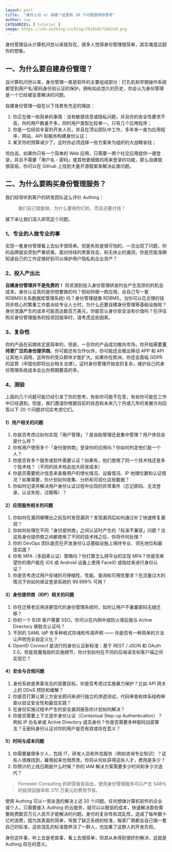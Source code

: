 ```yaml
---
layout: post
title:  "身份上云 or 自建？这里有 20 个问题值得你思考"
author: ivy
CATEGORIES: [ tutorial ]
image: https://cdn.authing.cn/blog/20191027184218.png
---
```

身份管理自从计算机问世以来就存在，很多人觉得身份管理很简单，其实难度远超你的想象。

## 一、为什么要自建身份管理？
自计算机问世以来，身份管理一直是软件的主要组成部分：打孔机和早期操作系统都受到用户名/密码身份验认证的保护。拥有如此悠久的历史，你会认为身份管理是一个已经被妥善解决的问题。

自建身份管理一般在以下场景有充足的理由：

1. 你正在做一些简单的事情：没有敏感信息或隐私问题，并且你的安全性要求不高，你的用户数量不多，同时用户类型比较单一，只有几个应用程序；
2. 你是一位经验丰富的开发人员，并且在顶尖团队中工作，多年来一直为应用程序，网站，API 和服务构建身份认证；
3. 某天你的预算减少了，这时你必须选择一些方案来为组织的大战略省钱；

坦白说，如果你只有一个简单的 Web 应用，只需要一两个社交应用提供一键登录，并且不需要「用户名 - 密码」或其他更细致的用来登录的功能，那么自建就很容易。你可以在 Github 上找到大量开源框架来解决此类问题。

## 二、为什么要购买身份管理服务？
我们经常听到客户的研发团队这么评价 Authing：

> 我们自己就能做，为什么要用你们的，而且还要付钱？

接下来让我们深入研究这个问题。

### 1、专业的人做专业的事
实现一套身份管理看上去似乎很简单。但是失败是很可怕的，一旦出现了问题，你的品牌就会受到严重损害。面对持续的黑客攻击，和无休止的漏洞，你是否能准确知道自己的工作足够好到可以保护用户隐私和企业资产？

### 2、投入产出比
**自建身份管理并不是免费的！**
将资源到投入身份管理研发时会产生高昂的的机会成本。身份认证真的是你想要做的吗？假如你做一款应用，会自己写一套 RDBMS(关系数据库管理系统) 吗？身份管理就像 RDBMS，当你可以花合理的钱将非核心的繁重工作委派给专业人士时，为什么还要自建身份管理等基础设施呢？身份泄漏产生的成本可能高达数百万美元，你能否认身份安全没有价值吗？在评估购买身份管理服务的投资回报率时，请考虑这些因素。

### 3、复杂性
你的产品在前期肯定是简单的，但是，一旦你的产品成功推向市场，你开始需要**支持更广泛的身份提供商**。你可能还有合作伙伴，你可能还会推出移动 APP 和 API 让其他人调用，这样你的受众群体才能扩大。如果你在欧洲，你还会面临 GDPR 的监管（中国也即将出台相关法律）。这时身份管理开始变的复杂，维护自己的身份管理系统成本会比你预期要高的多。

### 4、测验
上面的几个问题可能已经引发了你的思考。有些你可能不在意，有些你可能在工作中已经遇到。但是，我们邀请你根据目前的状态和未来几个月或几年的发展方向回答以下 20 个问题并切实考虑它们。

#### 1）用户相关的问题
1. 你是否考虑过如何实现「用户管理」？是自助管理还是集中管理？用户体验会是什么样？
2. 你有用户使用多个「身份提供商」登录你的应用吗？你如何判定他们是一个人？
3. 你是否有多个服务或软件需要认证？如果有，他们使用了同一个技术栈还是多个技术栈？（不同的技术栈会加大研发成本）
4. 你是否需要统计信息来查看用户的增长情况、设备情况、IP 地理位置和认证情况？如果需要，你计划如何收集、分析和可视化这些数据？
5. 你如何记录并解决用户身份认证过程中出现的异常事件（忘记密码、无法登录、认证失败、过期等）？

#### 2）应用服务相关的问题
1. 你如何在漏洞被曝出之前及时发现漏洞？发现漏洞后如何通过补丁快速修复漏洞？
2. 你如何处理在不同「身份提供商」之间认证时产生的「标准不兼容」问题？当这些身份提供商之间都使用了不同的技术栈之后，你将作何处理？
3. 你的 DevOps 团队能否在开发身份认证基础设施上保持专业、领先地位和最佳实践？
4. 你有 MFA（多因素认证）策略吗？你打算怎么跨平台的实现 MFA？你是否希望你的用户能在 iOS 或 Android 设备上使用 FaceID 或指纹来进行身份认证？
5. 你是否考虑过用户存储的可伸缩性、性能、查询和可用性要求？在流量过大的情况下你如何保证登录系统的 99.999% 可用？


#### 3）身份提供商（IDP）相关的问题
1. 你在迁移老应用进更现代的身份管理系统时，如何让用户不重置密码无缝迁移？
2. 你的一个 B2B 客户需要 SSO，你可以在内网中或防火墙后面与 Active Directory 做联合认证吗？
3. 不同的 SAML IdP 有多种格式存储和传递声明 —— 你是否有一种简单的方法让声明完全自定义化？
4. OpenID Connect 是流行的身份认证新标准：基于 REST / JSON 和 OAuth 2.0。但是其魔鬼般的实施细节，你计划如何在不同的后端语言和客户端之间实现它？

#### 4）安全与合规问题
1. 身份系统是黑客攻击的首要目标。你是否考虑过实施暴力保护？比如 API 网关上的 DDoS 预防和缓解？
2. 你是否打算让第三方安全顾问来进行独立的渗透测试，代码审查和体系结构审查以验证安全性和最佳实践？
3. 在身份实施过程中产生的安全漏洞报告你计划如何解决？
4. 你是否需要上下文逐步身份认证（Contextual Step-up Authentication）？例如 IP 白名单或 Active Directory 成员身份？你是否需要多种密码加密算法？无密码身份认证对你的用户是否有效或存在意义？

#### 5）时间与成本问题
1. 你需要雇佣多少人，包括 IT，研发人员和外包服务（例如咨询专业知识）？这些人很难找到，雇用起来也很昂贵。你将从何处获得这些人才，费用是多少？
2. 你预计的上线日期是什么时候？你的 IAM 解决方案需要多少时间和多少次迭代？

> Forrester Consulting 的研究报告指出，使用身份管理服务可以产生 548％ 的投资回报率和 370 万美元的费用节省。

使用 Authing 可以一劳永逸的解决上述 20 个问题，任何想做计算机软件的企业或个人，只需要接入 Authing 的云服务，就可以以极低的成本，快速解决那些需要耗费数百万元人民币才能解决的问题。身份的复杂性和混乱性，造成了每年数十亿的浪费，因为其表面的简单，导致了缺乏系统的标准，每家厂商都会自己搞一套自己的标准，这些混乱的标准既养活了一群人，也加重了这群人的开发负担。

身份这件事，听上去是老故事，看上去很简单，但其从未得到很好的解决，这就是 Authing 存在的意义。
